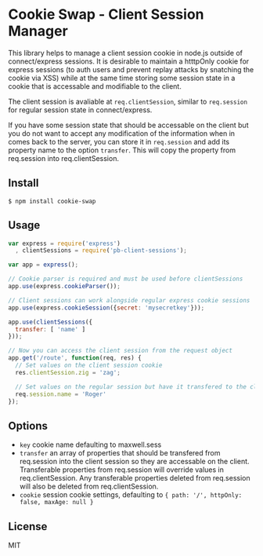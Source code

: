 Cookie Swap - Client Session Manager
===============================

This library helps to manage a client session cookie in node.js outside of connect/express sessions. It is desirable to maintain a htttpOnly cookie for express sessions (to auth users and prevent replay attacks by snatching the cookie via XSS) while at the same time storing some session state in a cookie that is accessable and modifiable to the client. 

The client session is avaliable at `req.clientSession`, similar to `req.session` for regular session state in connect/express. 

If you have some session state that should be accessable on the client but you do not want to accept any modification of the information when in comes back to the server, you can store it in `req.session` and add its property name to the option `transfer`. This will copy the property from req.session into req.clientSession.

Install
-------

    $ npm install cookie-swap

Usage
-----

``` js
var express = require('express')
  , clientSessions = require('pb-client-sessions');

var app = express();

// Cookie parser is required and must be used before clientSessions
app.use(express.cookieParser());

// Client sessions can work alongside regular express cookie sessions
app.use(express.cookieSession({secret: 'mysecretkey'}));

app.use(clientSessions({
  transfer: [ 'name' ]
}));

// Now you can access the client session from the request object
app.get('/route', function(req, res) {
  // Set values on the client session cookie
  res.clientSession.zig = 'zag';

  // Set values on the regular session but have it transfered to the client session
  req.session.name = 'Roger'
});
```

Options
-------

* `key` cookie name defaulting to maxwell.sess
* `transfer` an array of properties that should be transfered from req.session into the client session so they are accessable on the client. Transferable properties from req.session will override values in req.clientSession. Any transferable properties deleted from req.session will also be deleted from req.clientSession.
* `cookie` session cookie settings, defaulting to `{ path: '/', httpOnly: false, maxAge: null }`

License
-------

  MIT
